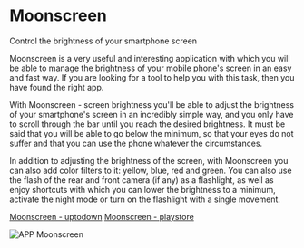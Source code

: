 # Moonscreen

Control the brightness of your smartphone screen

Moonscreen is a very useful and interesting application with which you will be able to manage the brightness of your mobile phone's screen in an easy and fast way. If you are looking for a tool to help you with this task, then you have found the right app.

With Moonscreen - screen brightness you'll be able to adjust the brightness of your smartphone's screen in an incredibly simple way, and you only have to scroll through the bar until you reach the desired brightness. It must be said that you will be able to go below the minimum, so that your eyes do not suffer and that you can use the phone whatever the circumstances.

In addition to adjusting the brightness of the screen, with Moonscreen you can also add color filters to it: yellow, blue, red and green. You can also use the flash of the rear and front camera (if any) as a flashlight, as well as enjoy shortcuts with which you can lower the brightness to a minimum, activate the night mode or turn on the flashlight with a single movement.

[Moonscreen - uptodown](https://moonscreen-brillo-de-pantalla.uptodown.com/android)
[Moonscreen - playstore](https://play.google.com/store/apps/details?id=com.firux_app.mons&hl=es_419)


![APP Moonscreen ](https://img.utdstc.com/screen/b26/8a3/b268a353fd80b620b5ae9f74aed229c893d45fa433f2a8590166b6c351d8cc17:800)

